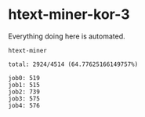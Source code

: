 # htext-miner-kor-3

Everything doing here is automated.

```
htext-miner

total: 2924/4514 (64.77625166149757%)

job0: 519
job1: 515
job2: 739
job3: 575
job4: 576
```